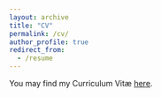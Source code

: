 ```yaml
---
layout: archive
title: "CV"
permalink: /cv/
author_profile: true
redirect_from:
  - /resume
---
```


You may find my Curriculum Vitæ [here](https://kleman.github.io/files/Curriculum_Vitae_English.pdf).
